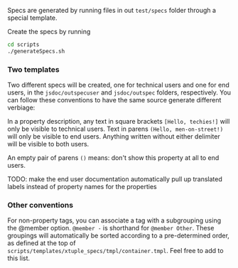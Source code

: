 Specs are generated by running files in out `test/specs` folder through a special template.

Create the specs by running
``` bash
cd scripts
./generateSpecs.sh
```

### Two templates

Two different specs will be created, one for technical users and one for end users, in the
`jsdoc/outspecuser` and `jsdoc/outspec` folders, respectively. You can follow these conventions
to have the same source generate different verbiage:

In a property description, any text in square brackets `[Hello, techies!]` will only be visible to technical
users. Text in parens `(Hello, men-on-street!)` will only be visible to end users. Anything written without
either delimiter will be visible to both users.

An empty pair of parens `()` means: don't show this property at all to end users.

TODO: make the end user documentation automatically pull up translated labels instead of property names
for the properties

### Other conventions

For non-property tags, you can associate a tag with a subgrouping using the @member option. `@member -`
is shorthand for `@member Other`. These groupings will automatically be sorted according to a pre-determined
order, as defined at the top of `scripts/templates/xtuple_specs/tmpl/container.tmpl`. Feel free to add to 
this list.
